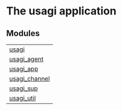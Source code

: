 

# The usagi application #


## Modules ##


<table width="100%" border="0" summary="list of modules">
<tr><td><a href="usagi.md" class="module">usagi</a></td></tr>
<tr><td><a href="usagi_agent.md" class="module">usagi_agent</a></td></tr>
<tr><td><a href="usagi_app.md" class="module">usagi_app</a></td></tr>
<tr><td><a href="usagi_channel.md" class="module">usagi_channel</a></td></tr>
<tr><td><a href="usagi_sup.md" class="module">usagi_sup</a></td></tr>
<tr><td><a href="usagi_util.md" class="module">usagi_util</a></td></tr></table>

